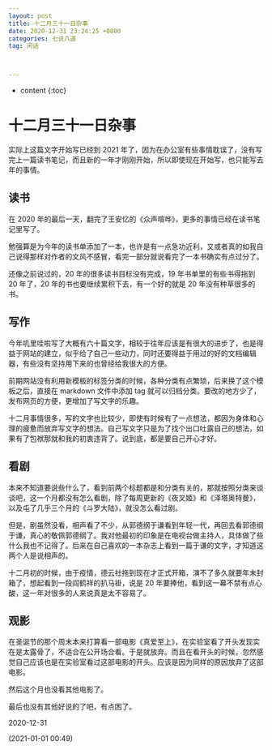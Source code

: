 ```yaml
---
layout: post
title: 十二月三十一日杂事
date: 2020-12-31 23:24:25 +0800
categories: 七说八道
tag: 闲话



---
```


* content
{:toc}




# 十二月三十一日杂事

实际上这篇文字开始写已经到 2021 年了，因为在办公室有些事情耽误了，没有写完上一篇读书笔记，而且新的一年才刚刚开始，所以即使现在开始写，也只能写去年的事情。

## 读书

在 2020 年的最后一天，翻完了王安忆的《众声喧哗》，更多的事情已经在读书笔记里写了。

勉强算是为今年的读书单添加了一本，也许是有一点急功近利，又或者真的如我自己说得那样对作者的文风不感冒，看完一部分就说看完了一本书确实有点过分了。

还像之前说过的，20 年的很多读书目标没有完成，19 年书单里的有些书得拖到 20 年了，20 年的书也要继续累积下去，有一个好的就是 20 年没有种草很多的书。

## 写作

今年叽里哇啦写了大概有六十篇文字，相较于往年应该是有很大的进步了，也是得益于网站的建立，似乎给了自己一些动力，同时还要得益于用过的好的文档编辑器，有些没有坚持用下来的也曾经给我很大的方便。

前期网站没有利用新模板的标签分类的时候，各种分类有点繁琐，后来换了这个模板之后，直接在 markdown 文件中添加 tag 就可以归档分类。要改的地方少了，发布网页的方便，更增加了写文字的乐趣。

十二月事情很多，写的文字也比较少，即使有时候有了一点想法，都因为身体和心理的疲惫而放弃写文字的想法。自己写文字只是为了找个出口吐露自己的想法，如果有了包袱那就和我的初衷违背了。说到底，都是要自己开心才好。

## 看剧

本来不知道要说些什么了，看到前两个标题都是和分类有关的，那就按照分类来谈谈吧，这一个月都没有怎么看剧，除了每周更新的《夜叉姬》和《泽塔奥特曼》，以及屯了几乎三个月的《斗罗大陆》，就没怎么看过剧。

但是，剧虽然没看，相声看了不少，从郭德纲于谦看到年轻一代，再回去看郭德纲于谦，真心的敬佩郭德纲了。我对他最初的印象是在电视台做主持人，具体做了些什么我也不记得了。后来在自己喜欢的一本杂志上看到一篇于谦的文字，才知道这两个人是说相声的。

十二月初的时候，由于疫情，德云社拖到现在才正式开箱，演不了多久就要年末封箱了，想起看到一段阎鹤祥的扒马褂，说是 20 年要捧他，看到这一幕不禁有点心酸，这一年对很多的人来说真是太不容易了。

## 观影

在圣诞节的那个周末本来打算看一部电影《真爱至上》，在实验室看了开头发现实在是太露骨了，不适合在公开场合看。于是就放弃。而且在看开头的时候，忽然感觉自己应该也是在实验室看过这部电影的开头。应该是因为同样的原因放弃了这部电影。

然后这个月也没看其他电影了。

最后也没有其他好说的了吧，有点困了。

2020-12-31

(2021-01-01 00:49)